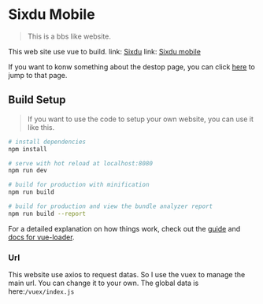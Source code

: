 # Sixdu Mobile

> This is a bbs like website.

This web site use vue to build.
link: [Sixdu](http://sixdu.top/)
link: [Sixdu mobile](http://sixdu.top/mobile)

If you want to konw something about the destop page, you can click [here](https://github.com/TobiasYin/sixdu) to jump to that page.
## Build Setup
> If you want to use the code to setup your own website, you can use it like this.

``` bash
# install dependencies
npm install

# serve with hot reload at localhost:8080
npm run dev

# build for production with minification
npm run build

# build for production and view the bundle analyzer report
npm run build --report
```

For a detailed explanation on how things work, check out the [guide](http://vuejs-templates.github.io/webpack/) and [docs for vue-loader](http://vuejs.github.io/vue-loader).

### Url
This website use axios to request datas. So I use the vuex to manage the main url. You can change it to your own. The global data is here:`/vuex/index.js`

